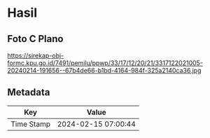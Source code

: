 # Hasil

## Foto C Plano

https://sirekap-obj-formc.kpu.go.id/7491/pemilu/ppwp/33/17/12/20/21/3317122021005-20240214-191656--67b4de66-b1bd-4164-984f-325a2140ca36.jpg


## Metadata

| Key        | Value               |
| ---------- | ------------------- |
| Time Stamp | 2024-02-15 07:00:44 |



